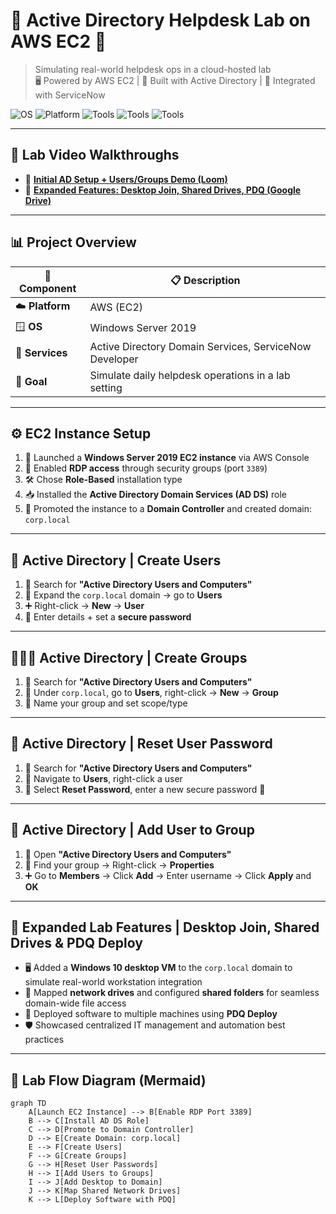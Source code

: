 # 🧠 Active Directory Helpdesk Lab on AWS EC2 🚀  
> Simulating real-world helpdesk ops in a cloud-hosted lab  
> 🖥️ Powered by AWS EC2 | 🏰 Built with Active Directory | 🎫 Integrated with ServiceNow  

![OS](https://img.shields.io/badge/Windows_Server_2019-blue?logo=windows&logoColor=white)
![Platform](https://img.shields.io/badge/AWS_EC2-FF9900?logo=amazon-aws&logoColor=white)
![Tools](https://img.shields.io/badge/PDQ_Deploy-lightgrey?logo=windows&logoColor=white)
![Tools](https://img.shields.io/badge/Active_Directory-003366?logo=microsoft&logoColor=white)
![Tools](https://img.shields.io/badge/ServiceNow-1f305f?logo=servicenow&logoColor=white)

---

## 🎥 Lab Video Walkthroughs

- 🔹 [**Initial AD Setup + Users/Groups Demo (Loom)**](https://www.loom.com/share/ed8bf3cadec144938b287bedfa54f0ab?sid=5e67221e-bc8e-423a-bb85-1874cc0767ee)  
- 🔹 [**Expanded Features: Desktop Join, Shared Drives, PDQ (Google Drive)**](https://drive.google.com/file/d/1KpRvhTHnqaIia60Vi19vyY7RO-kJQVvL/view?usp=sharing)

---

## 📊 Project Overview

| 🧩 **Component** | 📋 **Description** |
|------------------|--------------------|
| ☁️ **Platform** | AWS (EC2) |
| 🪟 **OS** | Windows Server 2019 |
| 🔧 **Services** | Active Directory Domain Services, ServiceNow Developer |
| 🎯 **Goal** | Simulate daily helpdesk operations in a lab setting |

---

## ⚙️ EC2 Instance Setup

1. 🚀 Launched a **Windows Server 2019 EC2 instance** via AWS Console  
2. 🔐 Enabled **RDP access** through security groups (port `3389`)  
3. 🛠️ Chose **Role-Based** installation type  
4. 📥 Installed the **Active Directory Domain Services (AD DS)** role  
5. 🏰 Promoted the instance to a **Domain Controller** and created domain: `corp.local`  

---

## 👥 Active Directory | Create Users

1. 🔎 Search for **"Active Directory Users and Computers"**  
2. 📂 Expand the `corp.local` domain → go to **Users**  
3. ➕ Right-click → **New** → **User**  
4. 👤 Enter details + set a **secure password**

---

## 🧑‍🤝‍🧑 Active Directory | Create Groups

1. 🔎 Search for **"Active Directory Users and Computers"**  
2. 📂 Under `corp.local`, go to **Users**, right-click → **New** → **Group**  
3. 🧱 Name your group and set scope/type

---

## 🔐 Active Directory | Reset User Password

1. 🔎 Search for **"Active Directory Users and Computers"**  
2. 📂 Navigate to **Users**, right-click a user  
3. 🔄 Select **Reset Password**, enter a new secure password 🔑

---

## 🧩 Active Directory | Add User to Group

1. 🔎 Open **"Active Directory Users and Computers"**  
2. 📂 Find your group → Right-click → **Properties**  
3. ➕ Go to **Members** → Click **Add** → Enter username → Click **Apply** and **OK**

---

## 🧠 Expanded Lab Features | Desktop Join, Shared Drives & PDQ Deploy

- 🖥️ Added a **Windows 10 desktop VM** to the `corp.local` domain to simulate real-world workstation integration  
- 📁 Mapped **network drives** and configured **shared folders** for seamless domain-wide file access  
- 🚀 Deployed software to multiple machines using **PDQ Deploy**  
- 🛡️ Showcased centralized IT management and automation best practices  

---

## 🔁 Lab Flow Diagram (Mermaid)

```mermaid
graph TD
    A[Launch EC2 Instance] --> B[Enable RDP Port 3389]
    B --> C[Install AD DS Role]
    C --> D[Promote to Domain Controller]
    D --> E[Create Domain: corp.local]
    E --> F[Create Users]
    F --> G[Create Groups]
    G --> H[Reset User Passwords]
    H --> I[Add Users to Groups]
    I --> J[Add Desktop to Domain]
    J --> K[Map Shared Network Drives]
    K --> L[Deploy Software with PDQ]
